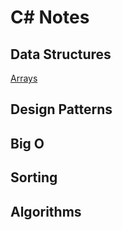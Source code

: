 # C# Notes
## Data Structures
[Arrays](./data-structures/arrays/cs_arrays.md)

## Design Patterns


## Big O


## Sorting


## Algorithms